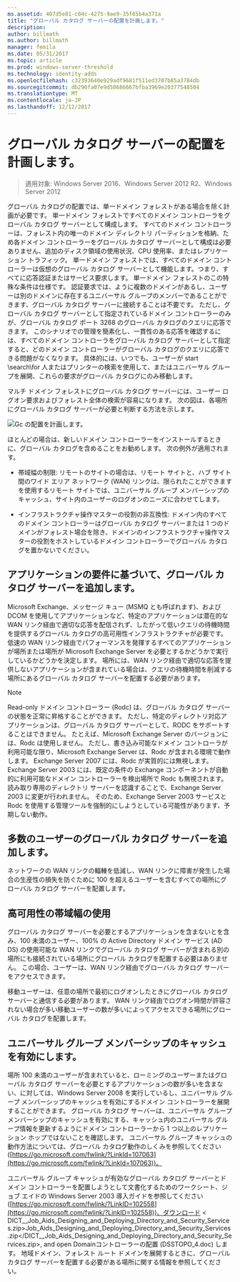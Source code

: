 ```yaml
---
ms.assetid: 407d5e81-c04c-4275-9ae9-35f65b4a371a
title: "グローバル カタログ サーバーの配置を計画します。"
description: 
author: billmath
ms.author: billmath
manager: femila
ms.date: 05/31/2017
ms.topic: article
ms.prod: windows-server-threshold
ms.technology: identity-adds
ms.openlocfilehash: c32393640e929adf9681f511ed3707b85a3784db
ms.sourcegitcommit: db290fa07e9d50686667bfba3969e20377548504
ms.translationtype: MT
ms.contentlocale: ja-JP
ms.lasthandoff: 12/12/2017
---
```

# <a name="planning-global-catalog-server-placement"></a>グローバル カタログ サーバーの配置を計画します。

>適用対象: Windows Server 2016、Windows Server 2012 R2、Windows Server 2012

グローバル カタログの配置では、単一ドメイン フォレストがある場合を除く計画が必要です。 単一ドメイン フォレストですべてのドメイン コントローラをグローバル カタログ サーバーとして構成します。 すべてのドメイン コントローラーは、フォレスト内の唯一のドメイン ディレクトリ パーティションを格納、ため各ドメイン コントローラーをグローバル カタログ サーバーとして構成は必要ありません、追加のディスク領域の使用状況、CPU 使用率、またはレプリケーション トラフィック。 単一ドメイン フォレストでは、すべてのドメイン コントローラーは仮想のグローバル カタログ サーバーとして機能します。つまり、すべてに応答認証またはサービス要求します。 単一ドメイン フォレストのこの特殊な条件は仕様です。 認証要求では、ように複数のドメインがあるし、ユーザーは別のドメインに存在するユニバーサル グループのメンバーであることができます、グローバル カタログ サーバーに接続することは不要です。 ただし、グローバル カタログ サーバーとして指定されているドメイン コントローラーのみが、グローバル カタログ ポート 3268 のグローバル カタログのクエリに応答できます。 このシナリオでの管理を簡素化し、一貫性のある応答を確認するには、すべてのドメイン コントローラをグローバル カタログ サーバーとして指定すると、どのドメイン コントローラーがグローバル カタログのクエリに応答できる問題がなくなります。 具体的には、いつでも、ユーザーが start \search\for 人またはプリンターの検索を使用して、またはユニバーサル グループを展開、これらの要求がグローバル カタログにのみ移動します。  
  
マルチ ドメイン フォレストにグローバル カタログ サーバーには、ユーザー ログオン要求およびフォレスト全体の検索が容易になります。 次の図は、各場所にグローバル カタログ サーバーが必要と判断する方法を示します。  
  
![Gc の配置を計画します。](media/Planning-Global-Catalog-Server-Placement/8fc4777c-47b6-4ee7-b8ad-a04e7c5ee67f.gif)  
  
ほとんどの場合は、新しいドメイン コントローラーをインストールするときに、グローバル カタログを含めることをお勧めします。 次の例外が適用されます。  
  
-   帯域幅の制限: リモートのサイトの場合は、リモート サイトと、ハブ サイト間のワイド エリア ネットワーク (WAN) リンクは、限られたことができますを使用するリモート サイトでは、ユニバーサル グループ メンバーシップのキャッシュ、サイト内のユーザーのログオンのニーズに合わせてします。  
  
-   インフラストラクチャ操作マスターの役割の非互換性: ドメイン内のすべてのドメイン コントローラーはグローバル カタログ サーバーまたは 1 つのドメインがフォレスト場合を除き、ドメインのインフラストラクチャ操作マスターの役割をホストしているドメイン コントローラーでグローバル カタログを置かないでください。  
  
## <a name="adding-global-catalog-servers-based-on-application-requirements"></a>アプリケーションの要件に基づいて、グローバル カタログ サーバーを追加します。  
Microsoft Exchange、メッセージ キュー (MSMQ とも呼ばれます)、および DCOM を使用してアプリケーションなど、特定のアプリケーションは潜在的な WAN リンク経由で適切な応答を配信されず、したがって低いクエリの待機時間を提供するグローバル カタログの高可用性インフラストラクチャが必要です。 低速の WAN リンク経由でパフォーマンスを発揮するすべてのアプリケーションが場所または場所が Microsoft Exchange Server を必要とするかどうかで実行しているかどうかを決定します。 場所には、WAN リンク経由で適切な応答を提供しないアプリケーションが含まれている場合は、クエリの待機時間を削減する場所にあるグローバル カタログ サーバーを配置する必要があります。  
  
> [!NOTE]  
> Read-only ドメイン コントローラー (Rodc) は、グローバル カタログ サーバーの状態を正常に昇格することができます。 ただし、特定のディレクトリ対応アプリケーションは、グローバル カタログ サーバーとして、RODC をサポートすることはできません。 たとえば、Microsoft Exchange Server のバージョンには、Rodc は使用しません。 ただし、書き込み可能なドメイン コントローラが利用可能な限り、Microsoft Exchange Server は、Rodc が含まれる環境で動作します。 Exchange Server 2007 には、Rodc が実質的には無視します。 Exchange Server 2003 には、既定の条件の Exchange コンポーネントが自動的に利用可能なドメイン コントローラーを検出場所で Rodc も無視されます。 読み取り専用のディレクトリ サーバーを認識することで、Exchange Server 2003 に変更が行われません。 そのため、Exchange Server 2003 サービスと Rodc を使用する管理ツールを強制的にしようとしている可能性があります、予期しない動作。  
  
## <a name="adding-global-catalog-servers-for-a-large-number-of-users"></a>多数のユーザーのグローバル カタログ サーバーを追加します。  
ネットワークの WAN リンクの輻輳を低減し、WAN リンクに障害が発生した場合の生産性の損失を防ぐために 100 を超えるユーザーを含むすべての場所にグローバル カタログ サーバーを配置します。  
  
## <a name="using-highly-available-bandwidth"></a>高可用性の帯域幅の使用  
グローバル カタログ サーバーを必要とするアプリケーションを含まないとを含み、100 未満のユーザー、100% の Active Directory ドメイン サービス (AD DS) の使用可能な WAN リンクでグローバル カタログ サーバーが含まれる別の場所にも接続されている場所にグローバル カタログを配置する必要はありません。 この場合、ユーザーは、WAN リンク経由でグローバル カタログ サーバーをアクセスできます。  
  
移動ユーザーは、任意の場所で最初にログオンしたときにグローバル カタログ サーバーと通信する必要があります。 WAN リンク経由でログオン時間が許容されない場合が多い移動ユーザーの数が多いによってアクセスできる場所にグローバル カタログを配置します。  
  
## <a name="enabling-universal-group-membership-caching"></a>ユニバーサル グループ メンバーシップのキャッシュを有効にします。  
場所 100 未満のユーザーが含まれていると、ローミングのユーザーまたはグローバル カタログ サーバーを必要とするアプリケーションの数が多いを含まない、に対しては、Windows Server 2008 を実行しているし、ユニバーサル グループ メンバーシップのキャッシュを有効にするドメイン コントローラーを展開することができます。 グローバル カタログ サーバーは、ユニバーサル グループ メンバーシップのキャッシュを有効にする、キャッシュ内のユニバーサル グループ情報を更新するようにドメイン コントローラーから 1 つ以上のレプリケーション ホップではないことを確認します。 ユニバーサル グループ キャッシュの動作方法については、グローバル カタログ動作のしくみを参照してください ([https://go.microsoft.com/fwlink/?LinkId=107063](https://go.microsoft.com/fwlink/?LinkId=107063))。  
  
ユニバーサル グループ キャッシュが有効なグローバル カタログ サーバーとドメイン コントローラーを配置しようとして文書化するためのワークシート、ジョブ エイドの Windows Server 2003 導入ガイドを参照してください ([https://go.microsoft.com/fwlink/?LinkID=102558](https://go.microsoft.com/fwlink/?LinkID=102558))、ダウンロード < DICT__Job_Aids_Designing_and_Deploying_Directory_and_Security_Services.zip>Job_Aids_Designing_and_Deploying_Directory_and_Security_Services.zip</DICT__Job_Aids_Designing_and_Deploying_Directory_and_Security_Services.zip>, and open Domainコントローラーの配置 (DSSTOPO_4.doc) します。 地域ドメイン、フォレスト ルート ドメインを展開するときに、グローバル カタログ サーバーを配置する必要がある場所に関する情報を参照してください。  
  


